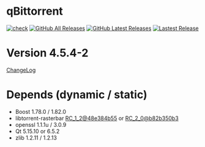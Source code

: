 # qBittorrent
[![check](https://github.com/brvphoenix/auto-build/workflows/CI/badge.svg?branch=master)](https://github.com/brvphoenix/auto-build/actions)
[![GitHub All Releases](https://img.shields.io/github/downloads/brvphoenix/auto-build/total)](https://github.com/brvphoenix/auto-build/releases)
[![GitHub Latest Releases](https://img.shields.io/github/downloads-pre/brvphoenix/auto-build/latest/total)](https://github.com/brvphoenix/auto-build/releases)
[![Lastest Release](https://img.shields.io/github/v/release/brvphoenix/auto-build.svg?include_prereleases&logo=github&cacheSeconds=10&label=latest)](https://github.com/brvphoenix/auto-build/releases)

# Version 4.5.4-2
[ChangeLog](https://github.com/qbittorrent/qBittorrent/blob/v4_5_x/Changelog)

# Depends (dynamic / static)
* Boost 1.78.0 / 1.82.0
* libtorrent-rasterbar [RC_1_2@48e384b55](https://github.com/arvidn/libtorrent/commits/RC_1_2?before=48e384b55e0e2cebc24db996df6b36f3c935a112+35&branch=RC_1_2) or [RC_2_0@b82b350b3](https://github.com/arvidn/libtorrent/commits/RC_2_0?before=b82b350b38147ac7ddf6ec41027ebe07dc15f913+35&branch=RC_2_0)
* openssl 1.1.1u / 3.0.9
* Qt 5.15.10 or 6.5.2
* zlib 1.2.11 / 1.2.13
